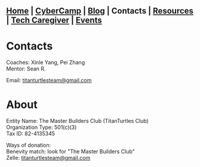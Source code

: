 ## [Home](./index.html) | [CyberCamp](./cybercamp.html) |  [Blog](./blog.html) | **Contacts** | [Resources](./resources.html) | [Tech Caregiver](./techcg.html) | [Events](./events.html)

# Contacts

Coaches: Xinle Yang, Pei Zhang\
Mentor: Sean R.

Email: titanturtlesteam@gmail.com


# About

Entity Name: The Master Builders Club (TitanTurtles Club)\
Organization Type: 501(c)(3)\
Tax ID: 82-4135345

Ways of donation:\
Benevity match: look for "The Master Builders Club"\
Zelle: titanturtlesteam@gmail.com
